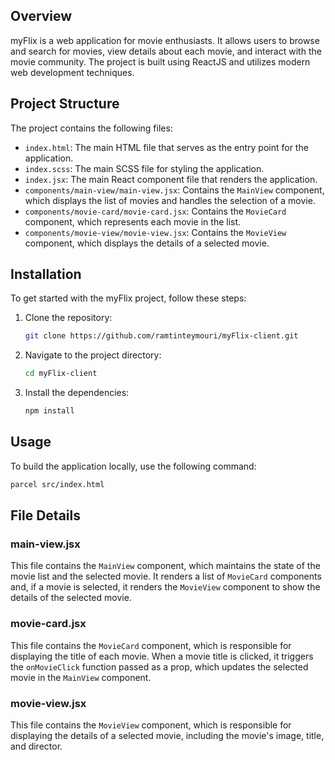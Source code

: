 ## Overview

myFlix is a web application for movie enthusiasts. It allows users to browse and search for movies, view details about each movie, and interact with the movie community. The project is built using ReactJS and utilizes modern web development techniques.

## Project Structure

The project contains the following files:

- `index.html`: The main HTML file that serves as the entry point for the application.
- `index.scss`: The main SCSS file for styling the application.
- `index.jsx`: The main React component file that renders the application.
- `components/main-view/main-view.jsx`: Contains the `MainView` component, which displays the list of movies and handles the selection of a movie.
- `components/movie-card/movie-card.jsx`: Contains the `MovieCard` component, which represents each movie in the list.
- `components/movie-view/movie-view.jsx`: Contains the `MovieView` component, which displays the details of a selected movie.

## Installation

To get started with the myFlix project, follow these steps:

1. Clone the repository:

   ```bash
   git clone https://github.com/ramtinteymouri/myFlix-client.git

   ```

2. Navigate to the project directory:

   ```bash
   cd myFlix-client

   ```

3. Install the dependencies:
   ```bash
   npm install
   ```

## Usage

To build the application locally, use the following command:

```bash
parcel src/index.html
```

## File Details

### main-view.jsx

This file contains the `MainView` component, which maintains the state of the movie list and the selected movie. It renders a list of `MovieCard` components and, if a movie is selected, it renders the `MovieView` component to show the details of the selected movie.

### movie-card.jsx

This file contains the `MovieCard` component, which is responsible for displaying the title of each movie. When a movie title is clicked, it triggers the `onMovieClick` function passed as a prop, which updates the selected movie in the `MainView` component.

### movie-view.jsx

This file contains the `MovieView` component, which is responsible for displaying the details of a selected movie, including the movie's image, title, and director.
